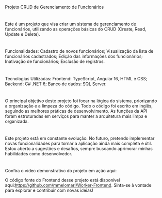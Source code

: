 Projeto CRUD de Gerenciamento de Funcionários
#
Este é um projeto que visa criar um sistema de gerenciamento de funcionários, utilizando as operações básicas do CRUD (Create, Read, Update e Delete).
#
Funcionalidades:
Cadastro de novos funcionários;
Visualização da lista de funcionários cadastrados;
Edição das informações dos funcionários;
Inativação de funcionários;
Exclusão de registros.
#
Tecnologias Utilizadas:
Frontend: TypeScript, Angular 16, HTML e CSS;
Backend: C# .NET 6;
Banco de dados: SQL Server.
#
O principal objetivo deste projeto foi focar na lógica do sistema, priorizando a organização e a limpeza do código. Todo o código foi escrito em inglês, seguindo as melhores práticas de desenvolvimento. As funções da API foram estruturadas em serviços para manter a arquitetura mais limpa e organizada.
#
Este projeto está em constante evolução. No futuro, pretendo implementar novas funcionalidades para tornar a aplicação ainda mais completa e útil. Estou aberto a sugestões e desafios, sempre buscando aprimorar minhas habilidades como desenvolvedor.
#
Confira o vídeo demonstrativo do projeto em ação aqui: 

O código fonte do Frontend desse projeto está disponível aqui:https://github.com/mmelomari/Worker-Frontend. Sinta-se à vontade para explorar e contribuir com novas ideias!
